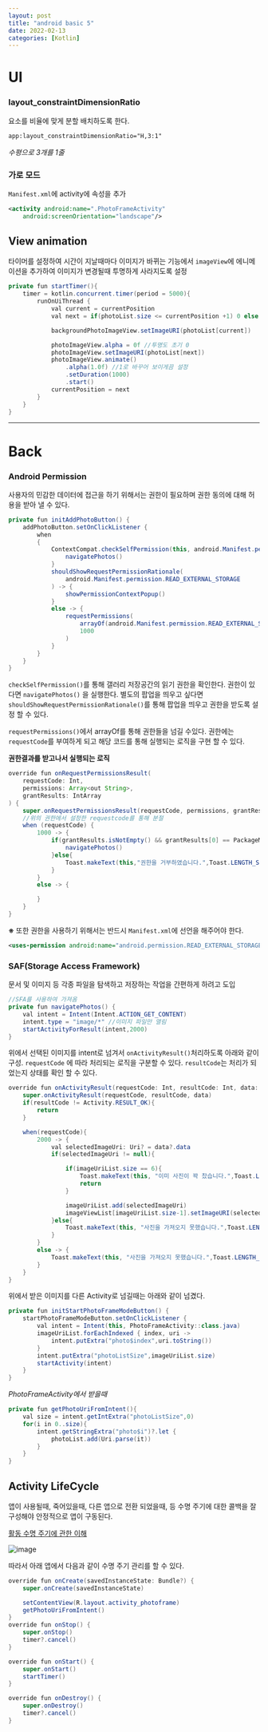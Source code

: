 ```yaml
---
layout: post
title: "android basic 5"
date: 2022-02-13
categories: [Kotlin]
---
```


# UI

### layout_constraintDimensionRatio

요소를 비율에 맞게 분할 배치하도록 한다.

```xml
app:layout_constraintDimensionRatio="H,3:1"
```

_수평으로 3개를 1줄_

### 가로 모드

`Manifest.xml`에 activity에 속성을 추가

```xml
<activity android:name=".PhotoFrameActivity"
    android:screenOrientation="landscape"/>
```

## View animation

타이머를 설정하여 시간이 지날때마다 이미지가 바뀌는 기능에서 `imageView`에 에니메이션을 추가하여 이미지가 변경될때 투명하게 사라지도록 설정

```java
private fun startTimer(){
    timer = kotlin.concurrent.timer(period = 5000){
        runOnUiThread {
            val current = currentPosition
            val next = if(photoList.size <= currentPosition +1) 0 else currentPosition + 1

            backgroundPhotoImageView.setImageURI(photoList[current])

            photoImageView.alpha = 0f //투명도 초기 0
            photoImageView.setImageURI(photoList[next])
            photoImageView.animate()
                .alpha(1.0f) //1로 바꾸어 보이게끔 설정
                .setDuration(1000)
                .start()
            currentPosition = next
        }
    }
}
```

---

# Back

### Android Permission

사용자의 민감한 데이터에 접근을 하기 위해서는 권한이 필요하며 권한 동의에 대해 허용을 받아 낼 수 있다.

```java
private fun initAddPhotoButton() {
    addPhotoButton.setOnClickListener {
        when
        {
            ContextCompat.checkSelfPermission(this, android.Manifest.permission.READ_EXTERNAL_STORAGE) == PackageManager.PERMISSION_GRANTED -> {
                navigatePhotos()
            }
            shouldShowRequestPermissionRationale(
                android.Manifest.permission.READ_EXTERNAL_STORAGE
            ) -> {
                showPermissionContextPopup()
            }
            else -> {
                requestPermissions(
                    arrayOf(android.Manifest.permission.READ_EXTERNAL_STORAGE),
                    1000
                )
            }
        }
    }
}
```

`checkSelfPermission()`를 통해 갤러리 저장공간의 읽기 권한을 확인한다. 권한이 있다면 `navigatePhotos()` 을 실행한다. 별도의 팝업을 띄우고 싶다면 `shouldShowRequestPermissionRationale()`를 통해 팝업을 띄우고 권한을 받도록 설정 할 수 있다.

`requestPermissions()`에서 arrayOf를 통해 권한들을 넘길 수있다. 권한에는 `requestCode`를 부여하게 되고 해당 코드를 통해 실행되는 로직을 구현 할 수 있다.

**권한결과를 받고나서 실행되는 로직**

```java
override fun onRequestPermissionsResult(
    requestCode: Int,
    permissions: Array<out String>,
    grantResults: IntArray
) {
    super.onRequestPermissionsResult(requestCode, permissions, grantResults)
    //위의 권한에서 설정한 requestcode를 통해 분절
    when (requestCode) {
        1000 -> {
            if(grantResults.isNotEmpty() && grantResults[0] == PackageManager.PERMISSION_GRANTED){
                navigatePhotos()
            }else{
                Toast.makeText(this,"권한을 거부하였습니다.",Toast.LENGTH_SHORT).show()
            }
        }
        else -> {

        }
    }
}
```

**※** 또한 권한을 사용하기 위해서는 반드시 `Manifest.xml`에 선언을 해주어야 한다.

```xml
<uses-permission android:name="android.permission.READ_EXTERNAL_STORAGE"/>
```

### SAF(Storage Access Framework)

문서 및 이미지 등 각종 파일을 탐색하고 저장하는 작업을 간편하게 하려고 도입

```java
//SFA를 사용하여 가져옴
private fun navigatePhotos() {
    val intent = Intent(Intent.ACTION_GET_CONTENT)
    intent.type = "image/*" //이미지 파일만 열림
    startActivityForResult(intent,2000)
}
```

위에서 선택된 이미지를 intent로 넘겨서 `onActivityResult()`처리하도록 아래와 같이 구성.
`requestCode` 에 따라 처리되는 로직을 구분할 수 있다. `resultCode`는 처리가 되었는지 상태를 확인 할 수 있다.

```java
override fun onActivityResult(requestCode: Int, resultCode: Int, data: Intent?) {
    super.onActivityResult(requestCode, resultCode, data)
    if(resultCode != Activity.RESULT_OK){
        return
    }

    when(requestCode){
        2000 -> {
            val selectedImageUri: Uri? = data?.data
            if(selectedImageUri != null){

                if(imageUriList.size == 6){
                    Toast.makeText(this, "이미 사진이 꽉 찼습니다.",Toast.LENGTH_SHORT).show()
                    return
                }

                imageUriList.add(selectedImageUri)
                imageViewList[imageUriList.size-1].setImageURI(selectedImageUri)
            }else{
                Toast.makeText(this, "사진을 가져오지 못했습니다.",Toast.LENGTH_SHORT).show()
            }
        }
        else -> {
            Toast.makeText(this, "사진을 가져오지 못했습니다.",Toast.LENGTH_SHORT).show()
        }
    }
}
```

위에서 받은 이미지를 다른 Activity로 넘길때는 아래와 같이 넘겼다.

```java
private fun initStartPhotoFrameModeButton() {
    startPhotoFrameModeButton.setOnClickListener {
        val intent = Intent(this, PhotoFrameActivity::class.java)
        imageUriList.forEachIndexed { index, uri ->
            intent.putExtra("photo$index",uri.toString())
        }
        intent.putExtra("photoListSize",imageUriList.size)
        startActivity(intent)
    }
}
```

_PhotoFrameActivity에서 받을때_

```java
private fun getPhotoUriFromIntent(){
    val size = intent.getIntExtra("photoListSize",0)
    for(i in 0..size){
        intent.getStringExtra("photo$i")?.let {
            photoList.add(Uri.parse(it))
        }
    }
}
```

## Activity LifeCycle

앱이 사용될때, 죽어있을때, 다른 앱으로 전환 되었을때, 등 수명 주기에 대한 콜백을 잘 구성해야 안정적으로 앱이 구동된다.

[활동 수명 주기에 관한 이해](https://developer.android.com/guide/components/activities/activity-lifecycle)

![image](https://user-images.githubusercontent.com/65350890/153749001-9213d201-a568-4ca6-aaad-bba394974b56.png)

따라서 아래 앱에서 다음과 같이 수명 주기 관리를 할 수 있다.

```java
override fun onCreate(savedInstanceState: Bundle?) {
    super.onCreate(savedInstanceState)

    setContentView(R.layout.activity_photoframe)
    getPhotoUriFromIntent()
}
override fun onStop() {
    super.onStop()
    timer?.cancel()
}

override fun onStart() {
    super.onStart()
    startTimer()
}

override fun onDestroy() {
    super.onDestroy()
    timer?.cancel()
}
```
